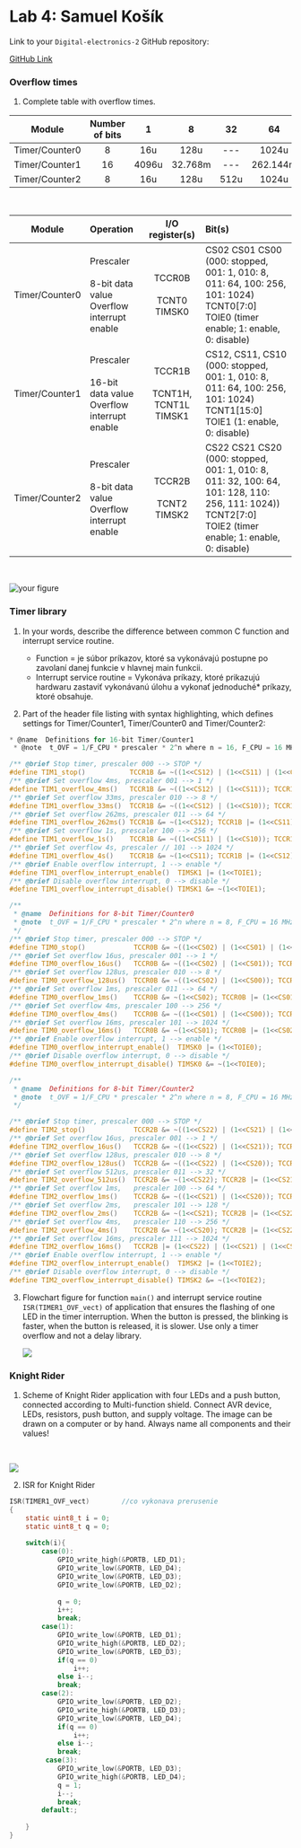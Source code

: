 # Lab 4: Samuel Košík

Link to your `Digital-electronics-2` GitHub repository:

   [GitHub Link](https://github.com/amwellius/Digital-electronics-2)




### Overflow times

1. Complete table with overflow times.

| **Module** | **Number of bits** | **1** | **8** | **32** | **64** | **128** | **256** | **1024** |
| :-: | :-: | :-: | :-: | :-: | :-: | :-: | :-: | :-: |
| Timer/Counter0 | 8  | 16u | 128u | --- | 1024u | --- | 4096u | 16.384m |
| Timer/Counter1 | 16 | 4096u | 32.768m | --- | 262.144m | --- | 1048.576m | 4194.304m |
| Timer/Counter2 | 8  | 16u | 128u | 512u | 1024u | 2048u | 4096u | 16.384m |

<br/>

| **Module** | **Operation** | **I/O register(s)** | **Bit(s)** |
| :-: | :-- | :-: | :-- |
| Timer/Counter0 | Prescaler<br><br>8-bit data value<br>Overflow interrupt enable | TCCR0B<br><br>TCNT0<br>TIMSK0 | CS02 CS01 CS00<br>(000: stopped, 001: 1, 010: 8, 011: 64, 100: 256, 101: 1024)<br>TCNT0[7:0]<br>TOIE0 (timer enable; 1: enable, 0: disable) |
| Timer/Counter1 | Prescaler<br><br>16-bit data value<br>Overflow interrupt enable | TCCR1B<br><br>TCNT1H, TCNT1L<br>TIMSK1 | CS12, CS11, CS10<br>(000: stopped, 001: 1, 010: 8, 011: 64, 100: 256, 101: 1024)<br>TCNT1[15:0]<br>TOIE1 (1: enable, 0: disable) |
| Timer/Counter2 | Prescaler<br><br>8-bit data value<br>Overflow interrupt enable | TCCR2B<br><br>TCNT2<br>TIMSK2 | CS22 CS21 CS20<br>(000: stopped, 001: 1, 010: 8, 011: 32, 100: 64, 101: 128, 110: 256, 111: 1024))<br>TCNT2[7:0]<br>TOIE2 (timer enable; 1: enable, 0: disable) |

<br/>

   ![your figure](images/1_0.PNG)



### Timer library

1. In your words, describe the difference between common C function and interrupt service routine.
   * Function = je súbor príkazov, ktoré sa vykonávajú postupne po zavolaní danej funkcie v hlavnej main funkcii.
   * Interrupt service routine = Vykonáva príkazy, ktoré prikazujú hardwaru zastaviť vykonávanú úlohu a vykonať jednoduché* príkazy, ktoré obsahuje.

2. Part of the header file listing with syntax highlighting, which defines settings for Timer/Counter1, Timer/Counter0 and Timer/Counter2:

```c
* @name  Definitions for 16-bit Timer/Counter1
 * @note  t_OVF = 1/F_CPU * prescaler * 2^n where n = 16, F_CPU = 16 MHz

/** @brief Stop timer, prescaler 000 --> STOP */
#define TIM1_stop()           TCCR1B &= ~((1<<CS12) | (1<<CS11) | (1<<CS10));                   // &= znamena x=x&y
/** @brief Set overflow 4ms, prescaler 001 --> 1 */
#define TIM1_overflow_4ms()   TCCR1B &= ~((1<<CS12) | (1<<CS11)); TCCR1B |= (1<<CS10);
/** @brief Set overflow 33ms, prescaler 010 --> 8 */
#define TIM1_overflow_33ms()  TCCR1B &= ~((1<<CS12) | (1<<CS10)); TCCR1B |= (1<<CS11);
/** @brief Set overflow 262ms, prescaler 011 --> 64 */
#define TIM1_overflow_262ms() TCCR1B &= ~(1<<CS12); TCCR1B |= (1<<CS11) | (1<<CS10);
/** @brief Set overflow 1s, prescaler 100 --> 256 */
#define TIM1_overflow_1s()    TCCR1B &= ~((1<<CS11) | (1<<CS10)); TCCR1B |= (1<<CS12);
/** @brief Set overflow 4s, prescaler // 101 --> 1024 */
#define TIM1_overflow_4s()    TCCR1B &= ~(1<<CS11); TCCR1B |= (1<<CS12) | (1<<CS10);
/** @brief Enable overflow interrupt, 1 --> enable */
#define TIM1_overflow_interrupt_enable()  TIMSK1 |= (1<<TOIE1);
/** @brief Disable overflow interrupt, 0 --> disable */
#define TIM1_overflow_interrupt_disable() TIMSK1 &= ~(1<<TOIE1);

/**
 * @name  Definitions for 8-bit Timer/Counter0
 * @note  t_OVF = 1/F_CPU * prescaler * 2^n where n = 8, F_CPU = 16 MHz
 */
/** @brief Stop timer, prescaler 000 --> STOP */
#define TIM0_stop()            TCCR0B &= ~((1<<CS02) | (1<<CS01) | (1<<CS00));
/** @brief Set overflow 16us, prescaler 001 --> 1 */
#define TIM0_overflow_16us()   TCCR0B &= ~((1<<CS02) | (1<<CS01)); TCCR0B |= (1<<CS10);
/** @brief Set overflow 128us, prescaler 010 --> 8 */
#define TIM0_overflow_128us()  TCCR0B &= ~((1<<CS02) | (1<<CS00)); TCCR0B |= (1<<CS01);
/** @brief Set overflow 1ms, prescaler 011 --> 64 */
#define TIM0_overflow_1ms()    TCCR0B &= ~(1<<CS02); TCCR0B |= (1<<CS01) | (1<<CS00);
/** @brief Set overflow 4ms, prescaler 100 --> 256 */
#define TIM0_overflow_4ms()    TCCR0B &= ~((1<<CS01) | (1<<CS00)); TCCR0B |= (1<<CS02);
/** @brief Set overflow 16ms, prescaler 101 --> 1024 */
#define TIM0_overflow_16ms()   TCCR0B &= ~(1<<CS01); TCCR0B |= (1<<CS02) | (1<<CS00);
/** @brief Enable overflow interrupt, 1 --> enable */
#define TIM0_overflow_interrupt_enable()  TIMSK0 |= (1<<TOIE0);
/** @brief Disable overflow interrupt, 0 --> disable */
#define TIM0_overflow_interrupt_disable() TIMSK0 &= ~(1<<TOIE0);

/**
 * @name  Definitions for 8-bit Timer/Counter2
 * @note  t_OVF = 1/F_CPU * prescaler * 2^n where n = 8, F_CPU = 16 MHz
 */

/** @brief Stop timer, prescaler 000 --> STOP */
#define TIM2_stop()            TCCR2B &= ~((1<<CS22) | (1<<CS21) | (1<<CS20));
/** @brief Set overflow 16us, prescaler 001 --> 1 */
#define TIM2_overflow_16us()   TCCR2B &= ~((1<<CS22) | (1<<CS21)); TCCR2B |= (1<<CS20);
/** @brief Set overflow 128us, prescaler 010 --> 8 */
#define TIM2_overflow_128us()  TCCR2B &= ~((1<<CS22) | (1<<CS20)); TCCR2B |= (1<<CS21);
/** @brief Set overflow 512us, prescaler 011 --> 32 */
#define TIM2_overflow_512us()  TCCR2B &= ~(1<<CS22); TCCR2B |= (1<<CS21) | (1<<CS20);
/** @brief Set overflow 1ms,   prescaler 100 --> 64 */
#define TIM2_overflow_1ms()    TCCR2B &= ~((1<<CS21) | (1<<CS20)); TCCR2B |= (1<<CS22);
/** @brief Set overflow 2ms,   prescaler 101 --> 128 */
#define TIM2_overflow_2ms()    TCCR2B &= ~(1<<CS21); TCCR2B |= (1<<CS22) | (1<<CS20);
/** @brief Set overflow 4ms,   prescaler 110 --> 256 */
#define TIM2_overflow_4ms()    TCCR2B &= ~(1<<CS20); TCCR2B |= (1<<CS22) | (1<<CS21);
/** @brief Set overflow 16ms, prescaler 111 --> 1024 */
#define TIM2_overflow_16ms()   TCCR2B |= (1<<CS22) | (1<<CS21) | (1<<CS20);
/** @brief Enable overflow interrupt, 1 --> enable */
#define TIM2_overflow_interrupt_enable()  TIMSK2 |= (1<<TOIE2);
/** @brief Disable overflow interrupt, 0 --> disable */
#define TIM2_overflow_interrupt_disable() TIMSK2 &= ~(1<<TOIE2);              

```

3. Flowchart figure for function `main()` and interrupt service routine `ISR(TIMER1_OVF_vect)` of application that ensures the flashing of one LED in the timer interruption. When the button is pressed, the blinking is faster, when the button is released, it is slower. Use only a timer overflow and not a delay library.

   ![](images/3_0.PNG)


### Knight Rider

1. Scheme of Knight Rider application with four LEDs and a push button, connected according to Multi-function shield. Connect AVR device, LEDs, resistors, push button, and supply voltage. The image can be drawn on a computer or by hand. Always name all components and their values!

<br/>

   ![](images/4_0.PNG)
   
2. ISR for Knight Rider 
```c
ISR(TIMER1_OVF_vect)        //co vykonava prerusenie 
{
    static uint8_t i = 0;
    static uint8_t q = 0; 
        
    switch(i){
        case(0):
            GPIO_write_high(&PORTB, LED_D1);
            GPIO_write_low(&PORTB, LED_D4);
            GPIO_write_low(&PORTB, LED_D3);
            GPIO_write_low(&PORTB, LED_D2);            
            
            q = 0;
            i++;
            break;
        case(1):
            GPIO_write_low(&PORTB, LED_D1);
            GPIO_write_high(&PORTB, LED_D2);
            GPIO_write_low(&PORTB, LED_D3);
            if(q == 0)
                i++;
            else i--;
            break;
        case(2):
            GPIO_write_low(&PORTB, LED_D2);
            GPIO_write_high(&PORTB, LED_D3);
            GPIO_write_low(&PORTB, LED_D4);
            if(q == 0)
                i++;
            else i--;
            break;             
         case(3):
            GPIO_write_low(&PORTB, LED_D3);
            GPIO_write_high(&PORTB, LED_D4);
            q = 1;
            i--;
            break;
        default:;                 
            
    }
}
```

   
